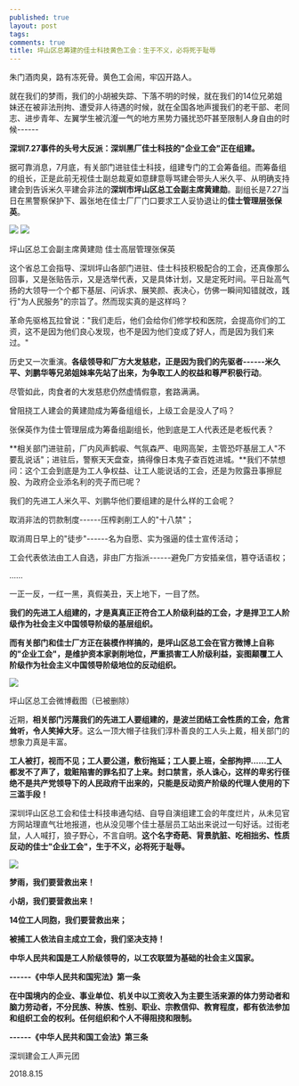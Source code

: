 ```yaml
---
published: true
layout: post
tags: 
comments: true
title: 坪山区总筹建的佳士科技黄色工会：生于不义，必将死于耻辱
---
```


朱门酒肉臭，路有冻死骨。黄色工会闹，牢囚开路人。

就在我们的梦雨，我们的小胡被失踪、下落不明的时候，就在我们的14位兄弟姐妹还在被非法刑拘、遭受非人待遇的时候，就在全国各地声援我们的老干部、老同志、进步青年、左翼学生被沆瀣一气的地方黑势力骚扰恐吓甚至限制人身自由的时候------

**深圳7.27事件的头号大反派：深圳黑厂佳士科技的"企业工会"正在组建。**

据可靠消息，7月底，有关部门进驻佳士科技，组建专门的工会筹备组。而筹备组的组长，正是此前无视佳士副总裁夏如意肆意辱骂建会带头人米久平、从明确支持建会到告诉米久平建会非法的**深圳市坪山区总工会副主席黄建勋**。副组长是7.27当日在黑警察保护下、嚣张地在佳士厂厂门口要求工人妥协退让的**佳士管理层张保英**。

![](http://sdxf1917.tk/wp-content/uploads/2018/08/word-image-6.png) ![](http://sdxf1917.tk/wp-content/uploads/2018/08/word-image-7.png)

坪山区总工会副主席黄建勋 佳士高层管理张保英

这个省总工会指导、深圳坪山各部门进驻、佳士科技积极配合的工会，还真像那么回事，又是张贴告示，又是选举代表，又是具体计划，又是定死时间。平日趾高气扬的大领导一个个都下基层、问诉求、展笑颜、表决心，仿佛一瞬间知错就改，践行"为人民服务"的宗旨了。然而现实真的是这样吗？

革命先驱格瓦拉曾说："我们走后，他们会给你们修学校和医院，会提高你们的工资，这不是因为他们良心发现，也不是因为他们变成了好人，而是因为我们来过。"

历史又一次重演。**各级领导和厂方大发慈悲，正是因为我们的先驱者------米久平、刘鹏华等兄弟姐妹率先站了出来，为争取工人的权益和尊严积极行动**。

尽管如此，肉食者的大发慈悲仍然虚情假意，套路满满。

曾阻挠工人建会的黄建勋成为筹备组组长，上级工会是没人了吗？

张保英作为佳士管理层成为筹备组副组长，他到底是工人代表还是老板代表？

**相关部门进驻前，厂内风声鹤唳、气氛森严、电网高架，主管恐吓基层工人"不要乱说话"；进驻后，警察天天盘查，搞得像日本鬼子查百姓进城。**我们不禁想问：这个工会到底是为工人争权益、让工人能说话的工会，还是为败露丑事擦屁股、为政府企业添名利的壳子而已呢？

我们的先进工人米久平、刘鹏华他们要组建的是什么样的工会呢？

取消非法的罚款制度------压榨剥削工人的"十八禁"；

取消周日早上的"徒步"------名为自愿、实为强逼的佳士宣传活动；

工会代表依法由工人自选，非由厂方指派------避免厂方安插亲信，篡夺话语权；

......

一正一反，一红一黑，真假美丑，天上地下，一目了然。

**我们的先进工人组建的，才是真真正正符合工人阶级利益的工会，才是捍卫工人阶级作为社会主义中国领导阶级的基层组织。**

**而有关部门和佳士厂方正在装模作样搞的，是坪山区总工会在官方微博上自称的"企业工会"，是维护资本家剥削地位，严重损害工人阶级利益，妄图颠覆工人阶级作为社会主义中国领导阶级地位的反动组织。**

![](http://sdxf1917.tk/wp-content/uploads/2018/08/word-image-8.png)

坪山区总工会微博截图（已被删除）

近期，**相关部门污蔑我们的先进工人要组建的，是波兰团结工会性质的工会，危言耸听，令人笑掉大牙**。这么一顶大帽子往我们淳朴善良的工人头上戴，相关部门的想象力真是丰富。

**工人被打，视而不见；工人要公道，敷衍拖延；工人要上班，全部拘押......工人都发不了声了，栽赃陷害的罪名扣了上来。封口禁言，杀人诛心，这样的卑劣行径绝不是共产党领导下的人民政府干出来的，只能是反动资产阶级的代理人使用的下三滥手段！**

深圳坪山区总工会和佳士科技串通勾结、自导自演组建工会的年度烂片，从未见官方网站理直气壮地报道，也从没见哪个佳士基层员工站出来说过一句好话。过街老鼠，人人喊打，狼子野心，不言自明。**这个名字奇葩、背景肮脏、吃相拙劣、性质反动的佳士"企业工会"，生于不义，必将死于耻辱。**

![](http://sdxf1917.tk/wp-content/uploads/2018/08/word-image-9.png)

**梦雨，我们要营救出来！**

**小胡，我们要营救出来！**

**14位工人同胞，我们要营救出来；**

**被捕工人依法自主成立工会，我们坚决支持！**

**中华人民共和国是工人阶级领导的，以工农联盟为基础的社会主义国家。**

**------《中华人民共和国宪法》第一条**

**在中国境内的企业、事业单位、机关中以工资收入为主要生活来源的体力劳动者和脑力劳动者，不分民族、种族、性别、职业、宗教信仰、教育程度，都有依法参加和组织工会的权利。任何组织和个人不得阻挠和限制。**

**------《中华人民共和国工会法》第三条**

深圳建会工人声元团

2018.8.15
